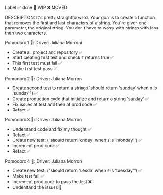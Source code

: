 Label
✅ done 🚧 WIP ❌ MOVED

DESCRIPTION:
It's pretty straightforward. Your goal is to create a function that removes the first and last characters of a string. You're given one parameter, the original string. You don't have to worry with strings with less than two characters.

Pomodoro 1 🍅: Driver: Juliana Morroni
- Create all project and repository ✅
- Start creating first test and check if returns true ✅
- This first test must fail ✅
- Make first test pass ✅

Pomodoro 2 🍅: Driver: Juliana Morroni
- Create second test to return a string:("should return 'sunday' when n is 'sunday'") ✅
- Create production code that initialize and return a string 'sunday' ✅
- Fix issues at test and then at prod code ✅
- Refact ✅

Pomodoro 3 🍅: Driver: Juliana Morroni
- Understand code and fix my thought ✅
- Refact ✅
- Create new test: ("should return 'onday' when s is 'monday'") ✅
- Increment prod code ✅
- Refact ✅

Pomodoro 4 🍅: Driver: Juliana Morroni
- Create new test: ("should return 'uesda' when s is 'tuesday'") ✅
- Make test fail ✅
- Increment prod code to pass the test ❌
- Understand the issues 🚧
